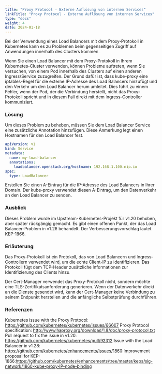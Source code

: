 ```yaml
---
title: "Proxy Protocol - Externe Auflösung von internen Services"
linkTitle: "Proxy Protocol - Externe Auflösung von internen Services"
type: "docs"
weight: 4
date: 2024-01-18
---
```


Bei der Verwendung eines Load Balancers mit dem Proxy-Protokoll in Kubernetes kann es zu Problemen beim gegenseitigen Zugriff auf Anwendungen innerhalb des Clusters kommen.

Wenn Sie einen Load Balancer mit dem Proxy-Protokoll in Ihrem Kubernetes-Cluster verwenden, können Probleme auftreten, wenn Sie versuchen, von einem Pod innerhalb des Clusters auf einen anderen Ingress/Service zuzugreifen. Der Grund dafür ist, dass kube-proxy eine iptables-Regel für die externe IP-Adresse des Load Balancers hinzufügt und den Verkehr um den Load Balancer herum umleitet. Dies führt zu einem Fehler, wenn der Pod, der die Verbindung herstellt, nicht das Proxy-Protokoll spricht und in diesem Fall direkt mit dem Ingress-Controller kommuniziert.

### Lösung

Um dieses Problem zu beheben, müssen Sie dem Load Balancer Service eine zusätzliche Annotation hinzufügen. Diese Anmerkung legt einen Hostnamen für den Load Balancer fest.

```yaml
apiVersion: v1
kind: Service
metadata:
  name: my-load-balancer
  annotations:
    loadbalancer.openstack.org/hostname: 192.168.1.100.nip.io
spec:
  type: LoadBalancer
```

Erstellen Sie einen A-Eintrag für die IP-Adresse des Load Balancers in Ihrer Domain. Der kube-proxy verwendet diesen A-Eintrag, um den Datenverkehr an den Load Balancer zu senden.

### Ausblick

Dieses Problem wurde im Upstream-Kubernetes-Projekt für v1.20 behoben, aber später rückgängig gemacht. Es gibt einen offenen Punkt, der das Load Balancer-Problem in v1.28 behandelt. Der Verbesserungsvorschlag lautet KEP-1866.

### Erläuterung

Das Proxy-Protokoll ist ein Protokoll, das von Load Balancern und Ingress-Controllern verwendet wird, um die echte Client-IP zu identifizieren. Das Protokoll fügt dem TCP-Header zusätzliche Informationen zur Identifizierung des Clients hinzu.

Der Cert-Manager verwendet das Proxy-Protokoll nicht, sondern möchte eine TLS-Zertifikatsanforderung generieren. Wenn der Datenverkehr direkt an die Dienste gesendet wird, kann der Cert-Manager keine Verbindung zu seinem Endpunkt herstellen und die anfängliche Selbstprüfung durchführen.

### Referenzen

Kubernetes issue with the Proxy Protocol: https://github.com/kubernetes/kubernetes/issues/66607
Proxy Protocol specification: http://www.haproxy.org/download/1.8/doc/proxy-protocol.txt
Pull request to fix the issue in v1.20: https://github.com/kubernetes/kubernetes/pull/92312
Issue with the Load Balancer in v1.28: https://github.com/kubernetes/enhancements/issues/1860
Improvement proposal for KEP-1866:https://github.com/kubernetes/enhancements/tree/master/keps/sig-network/1860-kube-proxy-IP-node-binding
